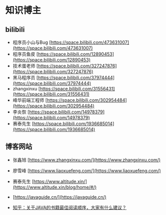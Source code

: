 # 知识博主

## bilibili

- 程序员小山与Bug [https://space.bilibili.com/473631007](https://space.bilibili.com/473631007)
- 程序员鱼皮 [https://space.bilibili.com/12890453](https://space.bilibili.com/12890453)
- 技术蛋老师 [https://space.bilibili.com/327247876](https://space.bilibili.com/327247876)
- 黑马程序员 [https://space.bilibili.com/37974444](https://space.bilibili.com/37974444)
- zhangxinxu [https://space.bilibili.com/31556431](https://space.bilibili.com/31556431)
- 峰华前端工程师 [https://space.bilibili.com/302954484](https://space.bilibili.com/302954484)
- 李炎恢 [https://space.bilibili.com/14978379](https://space.bilibili.com/14978379)
- 赛泰先生 [https://space.bilibili.com/1936685014](https://space.bilibili.com/1936685014)

## 博客网站

- 张鑫旭 [https://www.zhangxinxu.com/](https://www.zhangxinxu.com/)
- 廖雪峰 [https://www.liaoxuefeng.com/](https://www.liaoxuefeng.com/)
- 赛泰先生 [https://www.altitude.xin/](https://www.altitude.xin/blog/home/#/)

- [https://javaguide.cn/](https://javaguide.cn/)

- [知乎：关于JAVA的书籍最佳阅读顺序，大家有什么建议？](https://www.zhihu.com/question/269505829)
